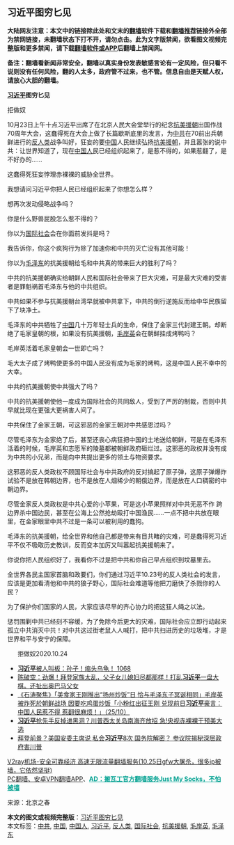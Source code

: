  <h2>习近平图穷匕见</h2> <p class="notice"><b>大陆网友注意：本文中的链接除此处和文末的<a href="https://github.com/bannedbook/fanqiang" >翻墙</a>软件下载和<a href="https://github.com/killgcd/justmysocks/blob/master/README.md">翻墙推荐</a>链接外全部为禁网链接，未翻墙状态下打不开，请勿点击。此为文字版禁闻，欲看图文视频完整版和更多禁闻，请下载<a href="https://github.com/bannedbook/fanqiang">翻墙软件或APP</a>后翻墙上禁闻网。</p><p>备注：翻墙看新闻非常安全，翻墙以真实身份发表敏感言论有一定风险，但只看不说则没有任何风险，翻的人太多，政府管不过来，也不管。信息自由是天赋人权，请放心大胆的翻墙。</b></p>  <div class="entry"> <p><strong><a href="https://www.bannedbook.org/bnews/tag/%e4%b9%a0%e8%bf%91%e5%b9%b3/" class="st_tag internal_tag" rel="tag" title="标签 习近平 下的日志">习近平</a>图穷匕见</strong></p> <p>拒做奴</p> <p  >10月23日上午十点习近平出席了在北京人民大会堂举行的纪念<span class='wp_keywordlink'><a href="https://www.bannedbook.org/forum2/topic952.html" title="历史回顾：从“抗美援朝”到“大跃进”" target="_blank">抗美援朝</a></span>出国作战70周年大会，这蠢得死在大会上做了长篇歇斯底里的发言，为<a href="https://www.bannedbook.org/bnews/tag/%e4%b8%ad%e5%85%b1/" class="st_tag internal_tag" rel="tag" title="标签 中共 下的日志">中共</a>在70前出兵朝鲜进行的<a href="https://www.bannedbook.org/bnews/tag/%e5%8f%8d%e4%ba%ba%e7%b1%bb/" class="st_tag internal_tag" rel="tag" title="标签 反人类 下的日志">反人类</a>战争叫好，狂妄的要<span class='wp_keywordlink_affiliate'><a href="https://www.bannedbook.org/" title="中国" target="_blank">中国</a></span>人民继续弘扬<a href="https://www.bannedbook.org/bnews/tag/%E6%8A%97%E7%BE%8E%E6%8F%B4%E6%9C%9D/" class="st_tag internal_tag" rel="tag" title="标签 抗美援朝 下的日志">抗美援朝</a>，并且嚣张的说中共：让世界知道了，现在<a href="https://www.bannedbook.org/bnews/tag/%e4%b8%ad%e5%9b%bd%e4%ba%ba/" class="st_tag internal_tag" rel="tag" title="标签 中国人 下的日志">中国人</a>民已经组织起来了，是惹不得的，如果惹翻了，是不好办的&hellip;&hellip;</p> <p  >这蠢得死狂妄悖理赤裸裸的威胁全世界。</p> <p  >我想请问习近平你把人民已经组织起来了你想怎么样？</p> <p  >想再次发动侵略战争吗？</p> <p  >你是什么野兽屁股怎么惹不得的？</p>  <p  >你以为<a href="https://www.bannedbook.org/bnews/tag/%E5%9B%BD%E9%99%85%E7%A4%BE%E4%BC%9A/" class="st_tag internal_tag" rel="tag" title="标签 国际社会 下的日志">国际社会</a>会在你面前发抖是吗？</p> <p  >我告诉你，你这个疯狗行为除了加速你和中共的灭亡没有其他可能！</p> <p  >你以为<a href="https://www.bannedbook.org/bnews/tag/%e6%af%9b%e6%b3%bd%e4%b8%9c/" class="st_tag internal_tag" rel="tag" title="标签 毛泽东 下的日志">毛泽东</a>的抗美援朝给毛和中共真的带来巨大的胜利了吗？</p> <p  >中共的抗美援朝确实给朝鲜人民和国际社会带来了巨大灾难，可是最大灾难的受害者是罪魁祸首毛泽东与他的中共组织。</p> <p  >中共如果不参与抗美援朝台湾早就被中共拿下，中共的倒行逆施反而给中华民族留下了块净土。</p> <p  >毛泽东的中共牺牲了<a href="https://www.bannedbook.org/bnews/tag/%E4%B8%AD%E5%9B%BD/" class="st_tag internal_tag" rel="tag" title="标签 中国 下的日志">中国</a>几十万年轻士兵的生命，保住了金家三代封建王朝。却断绝了毛家皇朝的根，如果没有抗美援朝，<a href="https://www.bannedbook.org/bnews/tag/%e6%af%9b%e5%b2%b8%e8%8b%b1/" class="st_tag internal_tag" rel="tag" title="标签 毛岸英 下的日志">毛岸英</a>会在朝鲜挂成烤鸭吗？</p> <p  >毛岸英活着毛家皇朝会一世即亡吗？</p>  <p  >毛大太子成了烤鸭使更多的中国人民没有成为毛家的烤鸭，这是中国人民不幸中的大幸。</p> <p  >中共的抗美援朝使中共强大了吗？</p> <p  >中共的抗美援朝使他一度成为国际社会的共同敌人，受到了严厉的制裁，否则中共早就比现在更强大更祸害人间了。</p> <p  >中共保住了金家王朝，可这邪恶的金家王朝对中共感恩过吗？</p> <p  >尽管毛泽东为金家绝了后，甚至还丧心病狂把中国的土地送给朝鲜，可是在毛泽东活着的时候，毛岸英和志愿军的陵墓都被朝鲜政府砸烂过。这邪恶的政权并没有成为中共的小兄弟，而是向中共提出更多的领土与物资要求。</p> <p  >这邪恶的反人类政权不顾国际社会与中共政府的反对搞起了原子弹，这原子弹爆炸试验不是放在韩朝边界，也不是放在人烟稀少的朝俄边界，而是放在人口稠密的中朝边界。</p> <p  >尽管金家反人类政权是中共心爱的小苹果，可是这小苹果照样对中共无恶不作 跨边界杀中国边民，甚至在公海上公然抢劫殴打中国渔民&hellip;&hellip;一点不把中共放在眼里，在金家眼里中共不过是一条可以被利用的蠢狗。</p>  <p  >毛泽东的抗美援朝，给全世界和他自己都是带来有目共睹的灾难，可是蠢得死习近平不仅不吸取历史教训，反而变本加厉又叫嚣起抗美援朝来了。</p> <p  >你说你把人民组织好了，我看你不过是把中共和你自己早点组织到坟墓里去。</p> <p  >全世界各民主国家首脑和政要们，你们通过习近平10.23号的反人类社会的发言，应该是更加看清他和中共的狼子野心，国际社会难道等他把刀磨快了杀戮你的人民？</p> <p  >为了保护你们国家的人民，大家应该尽早的齐心协力的把这狂人绳之以法。</p> <p  >惩罚围剿中共已经刻不容缓，为了免除今后更大的灾难，国际社会应立即行动起来孤立中共消灭中共！对中共这过街老鼠人人喊打，把中共扫进历史的垃圾堆，才是世界和平与安宁的保障。</p> <p  >&nbsp; &nbsp; &nbsp; 拒做奴2020.10.24</p> <ul class='op-related-articles' title='相关阅读'> <li><a href='https://www.bannedbook.org/bnews/bannedvideo/20201026/1420295.html' target='_blank'><b>习近平</b>被人叫板：孙子！缩头乌龟！ 1068</a></li> <li><a href='https://www.bannedbook.org/bnews/cbnews/20201026/1420280.html' target='_blank'>陈破空：劲爆！拜登家族太乱，父子女儿媳妇尽都那样！打乱<b>习近平</b>一盘大棋。还扯出奥巴马父女</a></li> <li><a href='https://www.bannedbook.org/bnews/bannedvideo/20201026/1420221.html' target='_blank'>《石涛聚焦》「美食家王刚推出“扬州炒饭”日 恰与毛泽东子冥诞相同」毛岸英被炸死於朝鲜战场 因要吃鸡蛋炒饭「小粉红出征王刚 兑现前日<b>习近平</b>豪言：中国人民惹不得 惹翻很麻烦！」（25/10）</a></li> <li><a href='https://www.bannedbook.org/bnews/topimagenews/20201026/1420202.html' target='_blank'><b>习近平</b>抢先手反掉进黑洞？川普西太关岛南海齐放招 急!央视赤裸裸干预美大选</a></li> <li><a href='https://www.bannedbook.org/bnews/cnnews/20201026/1420191.html' target='_blank'>拜登前景？美国安委主席说 私会<b>习近平</b>8次 国务院解密？ 参议院揭秘深层政府害川普</a></li> </ul> <p class="texttj"> <a href="https://www.bannedbook.org/forum23/topic22702.html" target="_blank">V2ray机场-安全可靠经济 高速无限流量翻墙服务(10.25日gfw大屠杀，很多ip被墙，它依然坚挺)</a><br/> <a href="https://github.com/bannedbook/fanqiang/wiki/%E7%A6%81%E9%97%BB%E7%BD%91%E5%AE%89%E5%8D%93%E7%BF%BB%E5%A2%99%E6%96%B0%E9%97%BBAPP" target="_blank">PC翻墙、安卓VPN翻墙APP</a>、<span onclick="window.open('https://github.com/killgcd/justmysocks/blob/master/README.md')" style="font-weight:bold;color:#00A191;cursor:pointer;text-decoration:underline;outline:none">AD：搬瓦工官方翻墙服务Just My Socks，不怕被墙</span></p><p>来源：北京之春</p> <a name='sharetosocial'></a>       <div><b>本文的图文或视频完整版</b>：<a href='https://www.bannedbook.org/bnews/baitai/20201026/1420335.html'>习近平图穷匕见</a></div>  </div><!--END ENTRY--> <div class="postfooter"> <div>本文标签：<a href="https://www.bannedbook.org/bnews/tag/%e4%b8%ad%e5%85%b1/" rel="tag">中共</a>, <a href="https://www.bannedbook.org/bnews/tag/%E4%B8%AD%E5%9B%BD/" rel="tag">中国</a>, <a href="https://www.bannedbook.org/bnews/tag/%e4%b8%ad%e5%9b%bd%e4%ba%ba/" rel="tag">中国人</a>, <a href="https://www.bannedbook.org/bnews/tag/%e4%b9%a0%e8%bf%91%e5%b9%b3/" rel="tag">习近平</a>, <a href="https://www.bannedbook.org/bnews/tag/%e5%8f%8d%e4%ba%ba%e7%b1%bb/" rel="tag">反人类</a>, <a href="https://www.bannedbook.org/bnews/tag/%E5%9B%BD%E9%99%85%E7%A4%BE%E4%BC%9A/" rel="tag">国际社会</a>, <a href="https://www.bannedbook.org/bnews/tag/%E6%8A%97%E7%BE%8E%E6%8F%B4%E6%9C%9D/" rel="tag">抗美援朝</a>, <a href="https://www.bannedbook.org/bnews/tag/%e6%af%9b%e5%b2%b8%e8%8b%b1/" rel="tag">毛岸英</a>, <a href="https://www.bannedbook.org/bnews/tag/%e6%af%9b%e6%b3%bd%e4%b8%9c/" rel="tag">毛泽东</a></div>  </div><!--END POSTFOOTER--> 